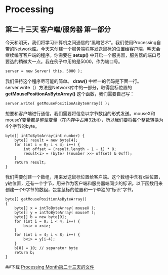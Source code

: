 Processing
===
第二十三天 **客户端/服务器** 第一部分
---

今天和明天，我们将学习计算机之间通信的“黑暗艺术”。我们使用Processing自带的[Network](http://processing.org/reference/libraries/net/index.html)库。今天来创建一个服务端程序发送鼠标的位置给客户端，明天会继续编写客户端的程序。你需要在 **setup()** 中开启一个服务器，服务器的端口号要选的稍微大一点。我在例子中用的是5000，作为端口号。

	server = new Server( this, 5000 );
	
我们保持这个程序尽可能的简单。 **draw()** 中唯一的代码是下面一行。 server.write（）方法是Network库中的一部分，取得鼠标位置的  **getMousePositionAsByteArray()** 这个函数，我们需要自己写：

	server.write( getMousePositionAsByteArray() );
	
想要和客户端进行通信，我们需要将信息以字节数组的形式发送。mouseX和mouseY变量都是整型变量（在内存中占用32bit），所以我们要将每个整数转换为4个字节的byte。

	byte[] intToByteArray(int number) {
    	byte[] result = new byte[4];
    	for (int i = 0; i < 4; i++) {
       		int offset = (result.length - 1 - i) * 8;
        	result<i> = (byte) ((number >>> offset) & 0xff);
    	}
    	return result;
	}

我们需要创建一个数组，用来发送鼠标位置给客户端。这个数组中含有x轴位置，y轴位置，还有一个字节，用来作为客户端和服务器端同步的标识。以下函数用来创建一个9字节的数组，包含鼠标的位置和一个单独的“标识”字节。

	byte[] getMousePositionAsByteArray()
	{
    	byte[] x = intToByteArray( mouseX );
    	byte[] y = intToByteArray( mouseY );    
    	byte[] b = new byte[9];
    	for (int i = 0; i < 4; i++) {
        	b<i> = x<i>;
    	}
    	for (int i = 4; i < 8; i++) {
        	b<i> = y[i-4];
    	}
    	b[8] = 10; // separator byte
    	return b;
	}

##下载
[Processing Month第二十三天的文件](http://img.vormplus.be/downloads/processing_month_day_023.zip)
